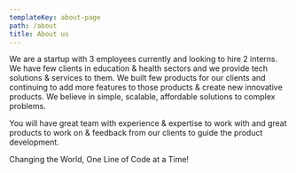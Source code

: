 ```yaml
---
templateKey: about-page
path: /about
title: About us
---
```

We are a startup with 3 employees currently and looking to hire 2 interns. We have few clients in education & health sectors and we provide tech solutions & services to them. We built few products for our clients and continuing to add more features to those products & create new innovative products. We believe in simple, scalable, affordable solutions to complex problems.

You will have great team with experience & expertise to work with and great products to work on & feedback from our clients to guide the product development.

Changing the World, One Line of Code at a Time!
